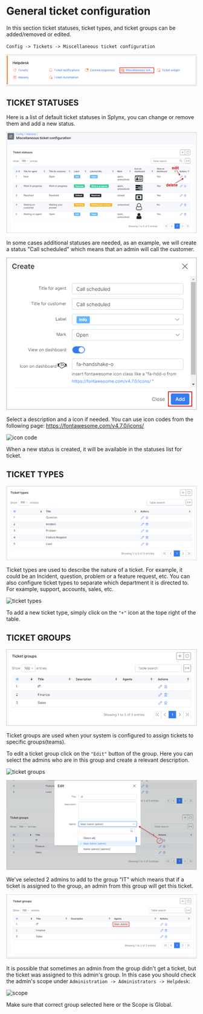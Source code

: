 General ticket configuration
=============
In this section ticket statuses, ticket types, and ticket groups can be added/removed or edited.

`Config -> Tickets -> Miscellaneous ticket configuration`

![icon](icon.png)

## TICKET STATUSES

Here is a list of default ticket statuses in Splynx, you can change or remove them and add a new status.

![statuses](statuses.png)

In some cases additional statuses are needed, as an example, we will create a status "Call scheduled" which means that an admin will call the customer.

![create status](create_status.png)

Select a description and a icon if needed. You can use icon codes from the following page:
https://fontawesome.com/v4.7.0/icons/

![icon code](code_icon.png)

When a new status is created, it will be available in the statuses list for ticket.

## TICKET TYPES

![ticket types](ticket_types.png)

Ticket types are used to describe the nature of a ticket. For example, it could be an Incident, question, problem or a feature request, etc. You can also configure ticket types to separate which department it is directed to. For example, support, accounts, sales, etc.

![ticket types](types.png)

To add a new ticket type, simply click on the `"+"` icon at the tope right of the table.

## TICKET GROUPS

![ticket groups](groups.png)

Ticket groups are used when your system is configured to assign tickets to specific groups(teams).

To edit a ticket group click on the `"Edit"` button of the group. Here you can select the admins who are in this group and create a relevant description.

![ticket groups](ticket_group.png)

![edit group](edit_group.png)

We've selected 2 admins to add to the group "IT" which means that if a ticket is assigned to the group, an admin from this group will get this ticket.

![after](after_edit.png)

It is possible that sometimes an admin from the group didn't get a ticket, but the ticket was assigned to this admin's group. In this case you should check the admin's scope under `Administration -> Administrators -> Helpdesk`:

![scope](scope.png)

Make sure that correct group selected here or the Scope is Global.
